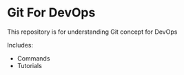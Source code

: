 # Git For DevOps

This repository is for understanding Git concept for DevOps

Includes:

- Commands
- Tutorials
